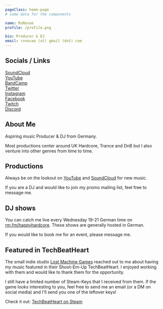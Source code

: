 ```yaml
---
pageClass: home-page
# some data for the components

name: RvNovae
profile: /profile.png

bio: Producer & DJ
email: rvnovae (at) gmail (dot) com
---
```


<ProfileSection :frontmatter="$page.frontmatter" />

## Socials / Links

<a href="https://soundcloud.com/rvnovae" target="blank">SoundCloud</a></br>
<a href="https://youtube.com/c/rvnovae" target="blank">YouTube</a></br>
<a href="https://rvnovae.bandcamp.com" target="blank">BandCamp</a></br>
<a href="https://twitter.com/rvnovae" target="blank">Twitter</a></br>
<a href="https://www.instagram.com/rvnovae" target="blank">Instagram</a></br>
<a href="https://facebook.com/RvNovae" target="blank">Facebook</a></br>
<a href="https://twitch.tv/RvNovae" target="blank">Twitch</a></br>
<a href="https://discord.gg/ZKM26Dk" target="blank">Discord</a></br>

## About Me

Aspiring music Producer & DJ from Germany.

Most productions center around UK Hardcore, Trance and DnB but I also venture into other genres from time to time.

## Productions

Always be on the lookout on [YouTube](https://youtube.com/c/rvnovae) and [SoundCloud](https://soundcloud.com/rvnovae) for new music.

If you are a DJ and would like to join my promo mailing list, feel free to message me.

## DJ shows

You can catch me live every Wednesday 19-21 German time on [rm.fm/happyhardcore](https://rm.fm/happyhardcore).
These shows are generally hosted in German.

If you would like to book me for an event, please message me.

## Featured in TechBeatHeart

The small indie studio [Lost Machine Games](https://www.lostmachinegames.com/) reached out to me
about having my music featured in their Shoot-Em-Up TechBeatHeart.
I enjoyed working with them and would like to thank them for the opportunity.

I still have a limited number of Steam-Keys that I received from them.
If the game looks interesting to you, feel free to send me an email (or a DM on social media)
and I'll send you one of the leftover keys!

Check it out: [TechBeatHeart on Steam](https://store.steampowered.com/app/1520330/TechBeat_Heart/)

<!-- Custom style for this page -->

<style lang="stylus">

.theme-container.home-page .page
  font-size 16px
  font-family "lucida grande", "lucida sans unicode", lucida, "Helvetica Neue", Helvetica, Arial, sans-serif;
  p
    margin 0 0 0.5rem
  p, ul, ol
    line-height normal
  a
    font-weight normal
  .theme-default-content:not(.custom) > h2
    margin-bottom 0.5rem
  .theme-default-content:not(.custom) > h2:first-child + p
    margin-top 0.5rem
  .theme-default-content:not(.custom) > h3
    padding-top 4rem

  /* Override */
  .md-card
    margin-top 0.5em
    .card-image
      padding 0.2rem
      img
        max-width 120px
        max-height 120px
    .card-content p
      -webkit-margin-after 0.2em

@media (max-width: 419px)
  .theme-container.home-page .page
    p, ul, ol
      line-height 1.5

    .md-card
      .card-image
        img
          width 100%
          max-width 400px

</style>
